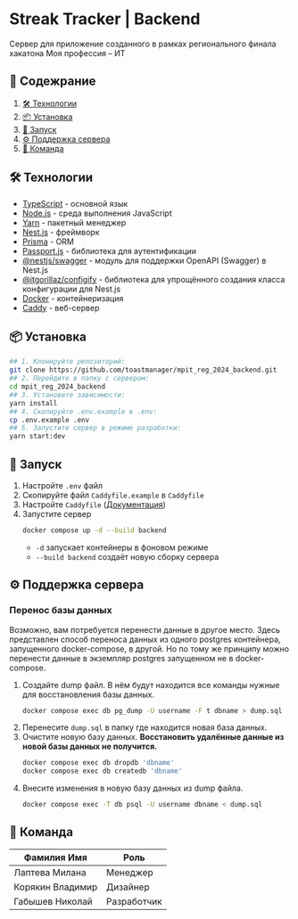 # Streak Tracker | Backend

Сервер для приложение созданного в рамках регионального финала хакатона Моя профессия – ИТ

## 📖 Содежрание

1. [🛠 Технологии](#-технологии)
2. [📦 Установка](#-установка)
3. [🔧 Запуск](#-запуск)
4. [⚙️ Поддержка сервера](#️-поддержка-сервера)
5. [🤝 Команда](#-команда)

## 🛠 Технологии

- [TypeScript](https://www.typescriptlang.org/) - основной язык
- [Node.js](https://nodejs.org) - среда выполнения JavaScript
- [Yarn](https://yarnpkg.com/) - пакетный менеджер
- [Nest.js](https://nestjs.com/) - фреймворк
- [Prisma](https://www.prisma.io/) - ORM
- [Passport.js](https://www.prisma.io/) - библиотека для аутентификации
- [@nestjs/swagger](https://github.com/nestjs/swagger) - модуль для поддержки OpenAPI (Swagger) в Nest.js
- [@itgorillaz/configify](https://github.com/it-gorillaz/configify) - библиотека для упрощённого создания класса конфигурации для Nest.js
- [Docker](https://docker.com) - контейнеризация
- [Caddy](https://caddyserver.com/) - веб-сервер

## 📦 Установка

```bash
## 1. Клонируйте репозиторий:
git clone https://github.com/toastmanager/mpit_reg_2024_backend.git
## 2. Перейдите в папку с сервером:
cd mpit_reg_2024_backend
## 3. Установите зависимости:
yarn install
## 4. Скопируйте .env.example в .env:
cp .env.example .env
## 5. Запустите сервер в режиме разработки:
yarn start:dev
```

## 🔧 Запуск

1. Настройте `.env` файл
2. Скопируйте файл `Caddyfile.example` в `Caddyfile`
3. Настройте `Caddyfile` ([Документация](https://caddyserver.com/docs/caddyfile))
4. Запустите сервер
   ```bash
   docker compose up -d --build backend
   ```
   - `-d` запускает контейнеры в фоновом режиме
   - `--build backend` создаёт новую сборку сервера

## ⚙️ Поддержка сервера

### Перенос базы данных

Возможно, вам потребуется перенести данные в другое место. Здесь представлен способ переноса данных из одного postgres контейнера, запущенного docker-compose, в другой. Но по тому же принципу можно перенести данные в экземпляр postgres запущенном не в docker-compose.

1. Создайте dump файл. В нём будут находится все команды нужные для восстановления базы данных.
   ```bash
   docker compose exec db pg_dump -U username -F t dbname > dump.sql
   ```
2. Перенесите `dump.sql` в папку где находится новая база данных.
3. Очистите новую базу данных. **Восстановить удалённые данные из новой базы данных не получится.**
   ```bash
   docker compose exec db dropdb 'dbname'
   docker compose exec db createdb 'dbname'
   ```
4. Внесите изменения в новую базу данных из dump файла.
   ```bash
   docker compose exec -T db psql -U username dbname < dump.sql
   ```

## 🤝 Команда

| Фамилия Имя      | Роль        |
| ---------------- | ----------- |
| Лаптева Милана   | Менеджер    |
| Корякин Владимир | Дизайнер    |
| Габышев Николай  | Разработчик |
